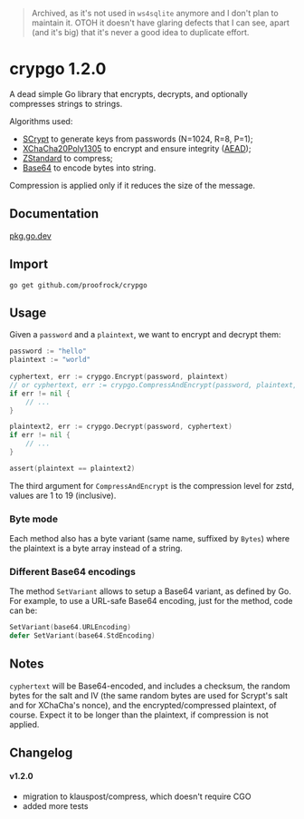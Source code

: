 > Archived, as it's not used in `ws4sqlite` anymore and I don't plan to maintain it. OTOH it doesn't have glaring defects that I can see, apart (and it's big) that it's never a good idea to duplicate effort.
# crypgo 1.2.0

A dead simple Go library that encrypts, decrypts, and optionally compresses strings to strings.

Algorithms used:

- [SCrypt](https://en.wikipedia.org/wiki/Scrypt) to generate keys from passwords (N=1024, R=8, P=1);
- [XChaCha20Poly1305](https://www.cryptopp.com/wiki/XChaCha20Poly1305) to encrypt and ensure integrity ([AEAD](https://en.wikipedia.org/wiki/Authenticated_encryption));
- [ZStandard](https://en.wikipedia.org/wiki/Zstandard) to compress;
- [Base64](https://en.wikipedia.org/wiki/Base64) to encode bytes into string.

Compression is applied only if it reduces the size of the message.

## Documentation

[pkg.go.dev](https://pkg.go.dev/github.com/proofrock/crypgo)

## Import

```
go get github.com/proofrock/crypgo
```

## Usage

Given a `password` and a `plaintext`, we want to encrypt and decrypt them:

```go
password := "hello"
plaintext := "world"
	
cyphertext, err := crypgo.Encrypt(password, plaintext)
// or cyphertext, err := crypgo.CompressAndEncrypt(password, plaintext, 19)
if err != nil {
	// ...
}

plaintext2, err := crypgo.Decrypt(password, cyphertext)
if err != nil {
	// ...
}

assert(plaintext == plaintext2)
```
The third argument for `CompressAndEncrypt` is the compression level for zstd, values are 1 to 19 (inclusive).

### Byte mode

Each method also has a byte variant (same name, suffixed by `Bytes`) where the plaintext is a byte array instead of a
string.

### Different Base64 encodings

The method `SetVariant` allows to setup a Base64 variant, as defined by Go. For example, to use a URL-safe Base64 encoding, just for the method, code can be:

```go
SetVariant(base64.URLEncoding)
defer SetVariant(base64.StdEncoding)
```

## Notes

`cyphertext` will be Base64-encoded, and includes a checksum, the random bytes for the salt and IV (the same random bytes are used for Scrypt's salt and for XChaCha's nonce), and the encrypted/compressed plaintext, of course. Expect it to be longer than the plaintext, if compression is not applied.

## Changelog

#### v1.2.0

- migration to klauspost/compress, which doesn't require CGO
- added more tests

